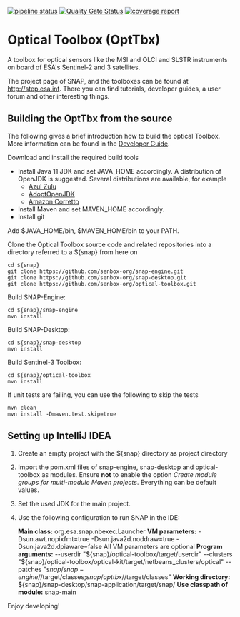 
[![pipeline status](https://gitlab.com/senbox-org/optical-toolbox/badges/master/pipeline.svg)](https://gitlab.com/senbox-org/optical-toolbox/-/commits/master)
[![Quality Gate Status](https://sonarqube.snap-ci.ovh/api/project_badges/measure?project=eu.esa.opt%3Aoptical-toolbox&metric=alert_status&token=sqb_c72cab652839333ca3df7349feec4e6ac3021d7e)](https://sonarqube.snap-ci.ovh/dashboard?id=eu.esa.opt%3Aoptical-toolbox)
[![coverage report](https://gitlab.com/senbox-org/optical-toolbox/badges/master/coverage.svg)](https://gitlab.com/senbox-org/optical-toolbox/-/commits/master)

Optical Toolbox (OptTbx)
==========================

A toolbox for optical sensors like the MSI and OLCI and SLSTR instruments on board of ESA's Sentinel-2 and 3 satellites.

The project page of SNAP, and the toolboxes can be found at http://step.esa.int. 
There you can find tutorials, developer guides, a user forum and other interesting things.


Building the OptTbx from the source
-----------------------------------

The following gives a brief introduction how to build the optical Toolbox.
More information can be found in the [Developer Guide](https://senbox.atlassian.net/wiki/display/SNAP/Developer+Guide).


Download and install the required build tools

* Install Java 11 JDK and set JAVA_HOME accordingly. A distribution of OpenJDK is suggested. 
Several distributions are available, for example
  * [Azul Zulu](https://www.azul.com/downloads/zulu-community)  
  * [AdoptOpenJDK](https://adoptopenjdk.net)   
  * [Amazon Corretto](https://aws.amazon.com/de/corretto)	  
* Install Maven and set MAVEN_HOME accordingly. 
* Install git

Add $JAVA_HOME/bin, $MAVEN_HOME/bin to your PATH.

Clone the Optical Toolbox source code and related repositories into a directory referred to a ${snap} from here on

    cd ${snap}
    git clone https://github.com/senbox-org/snap-engine.git
    git clone https://github.com/senbox-org/snap-desktop.git
    git clone https://github.com/senbox-org/optical-toolbox.git
    
Build SNAP-Engine:

    cd ${snap}/snap-engine
    mvn install

Build SNAP-Desktop:

    cd ${snap}/snap-desktop
    mvn install

Build Sentinel-3 Toolbox:

    cd ${snap}/optical-toolbox
    mvn install
   
If unit tests are failing, you can use the following to skip the tests
   
    mvn clean
    mvn install -Dmaven.test.skip=true
	
Setting up IntelliJ IDEA
------------------------

1. Create an empty project with the ${snap} directory as project directory

2. Import the pom.xml files of snap-engine, snap-desktop and optical-toolbox as modules. Ensure **not** to enable
the option *Create module groups for multi-module Maven projects*. Everything can be default values.

3. Set the used JDK for the main project.

4. Use the following configuration to run SNAP in the IDE:

    **Main class:** org.esa.snap.nbexec.Launcher
    **VM parameters:** -Dsun.awt.nopixfmt=true -Dsun.java2d.noddraw=true -Dsun.java2d.dpiaware=false
    All VM parameters are optional
    **Program arguments:**
    --userdir
    "${snap}/optical-toolbox/target/userdir"
    --clusters
    "${snap}/optical-toolbox/optical-kit/target/netbeans_clusters/optical"
    --patches
    "${snap}/snap-engine/$/target/classes;${snap}/opttbx/$/target/classes"
    **Working directory:** ${snap}/snap-desktop/snap-application/target/snap/
    **Use classpath of module:** snap-main

Enjoy developing!


